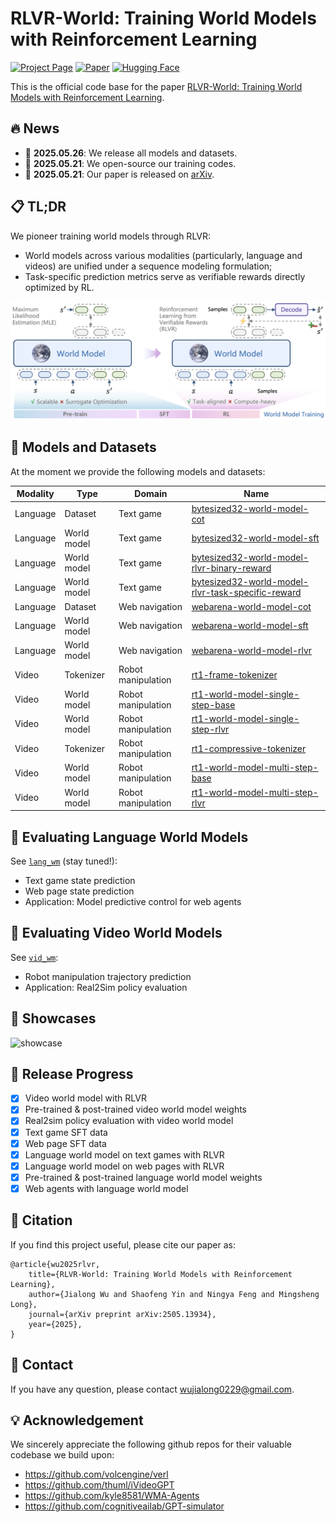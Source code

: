 # RLVR-World: Training World Models with Reinforcement Learning

[![Project Page](https://img.shields.io/badge/Project_Page-blue)](https://thuml.github.io/RLVR-World/)
[![Paper](https://img.shields.io/badge/arXiv-Paper-b31b1b.svg?logo=arxiv)](https://arxiv.org/abs/2505.13934)
[![Hugging Face](https://img.shields.io/badge/Hugging_Face-Models_&_Datasets-F8D44E.svg?logo=huggingface)](https://huggingface.co/collections/thuml/rlvr-world-682f331c75a904b8febc366a)

This is the official code base for the paper [RLVR-World: Training World Models with Reinforcement Learning](https://arxiv.org/abs/2505.13934).

## 🔥 News

- 🚩 **2025.05.26**: We release all models and datasets.
- 🚩 **2025.05.21**: We open-source our training codes.
- 🚩 **2025.05.21**: Our paper is released on [arXiv](https://arxiv.org/abs/2505.13934).

## 📋 TL;DR

We pioneer training world models through RLVR:

- World models across various modalities (particularly, language and videos) are unified under a sequence modeling formulation;
- Task-specific prediction metrics serve as verifiable rewards directly optimized by RL.

![concept](assets/concept.png)

## 🤗 Models and Datasets

At the moment we provide the following models and datasets:

| Modality | Type        | Domain             | Name                                                         |
| -------- | ----------- | ------------------ | ------------------------------------------------------------ |
| Language | Dataset     | Text game          | [bytesized32-world-model-cot](https://huggingface.co/datasets/thuml/bytesized32-world-model-cot) |
| Language | World model | Text game          | [bytesized32-world-model-sft](https://huggingface.co/thuml/bytesized32-world-model-sft) |
| Language | World model | Text game          | [bytesized32-world-model-rlvr-binary-reward](https://huggingface.co/thuml/bytesized32-world-model-rlvr-binary-reward) |
| Language | World model | Text game          | [bytesized32-world-model-rlvr-task-specific-reward](https://huggingface.co/thuml/bytesized32-world-model-rlvr-task-specific-reward) |
| Language | Dataset     | Web navigation     | [webarena-world-model-cot](https://huggingface.co/datasets/thuml/webarena-world-model-cot) |
| Language | World model | Web navigation     | [webarena-world-model-sft](https://huggingface.co/thuml/webarena-world-model-sft) |
| Language | World model | Web navigation     | [webarena-world-model-rlvr](https://huggingface.co/thuml/webarena-world-model-rlvr) |
| Video    | Tokenizer   | Robot manipulation | [rt1-frame-tokenizer](https://huggingface.co/thuml/rt1-frame-tokenizer) |
| Video    | World model | Robot manipulation | [rt1-world-model-single-step-base](https://huggingface.co/thuml/rt1-world-model-single-step-base) |
| Video    | World model | Robot manipulation | [rt1-world-model-single-step-rlvr](https://huggingface.co/thuml/rt1-world-model-single-step-rlvr) |
| Video    | Tokenizer   | Robot manipulation | [rt1-compressive-tokenizer](https://huggingface.co/thuml/rt1-compressive-tokenizer) |
| Video    | World model | Robot manipulation | [rt1-world-model-multi-step-base](https://huggingface.co/thuml/rt1-world-model-multi-step-base) |
| Video    | World model | Robot manipulation | [rt1-world-model-multi-step-rlvr](https://huggingface.co/thuml/rt1-world-model-multi-step-rlvr) |

## 💬 Evaluating Language World Models

See [`lang_wm`](/lang_wm) (stay tuned!):

- Text game state prediction
- Web page state prediction
- Application: Model predictive control for web agents

## 🎇 Evaluating Video World Models

See [`vid_wm`](/vid_wm):

- Robot manipulation trajectory prediction
- Application: Real2Sim policy evaluation

## 🎥 Showcases

![showcase](assets/showcase.png)

## 🚀 Release Progress

- [x] Video world model with RLVR
- [x] Pre-trained & post-trained video world model weights
- [x] Real2sim policy evaluation with video world model
- [x] Text game SFT data
- [x] Web page SFT data
- [x] Language world model on text games with RLVR
- [x] Language world model on web pages with RLVR
- [x] Pre-trained & post-trained language world model weights
- [x] Web agents with language world model

## 📜 Citation

If you find this project useful, please cite our paper as:

```
@article{wu2025rlvr,
    title={RLVR-World: Training World Models with Reinforcement Learning}, 
    author={Jialong Wu and Shaofeng Yin and Ningya Feng and Mingsheng Long},
    journal={arXiv preprint arXiv:2505.13934},
    year={2025},
}
```

## 🤝 Contact

If you have any question, please contact wujialong0229@gmail.com.

## 💡 Acknowledgement

We sincerely appreciate the following github repos for their valuable codebase we build upon:

- https://github.com/volcengine/verl
- https://github.com/thuml/iVideoGPT
- https://github.com/kyle8581/WMA-Agents
- https://github.com/cognitiveailab/GPT-simulator
